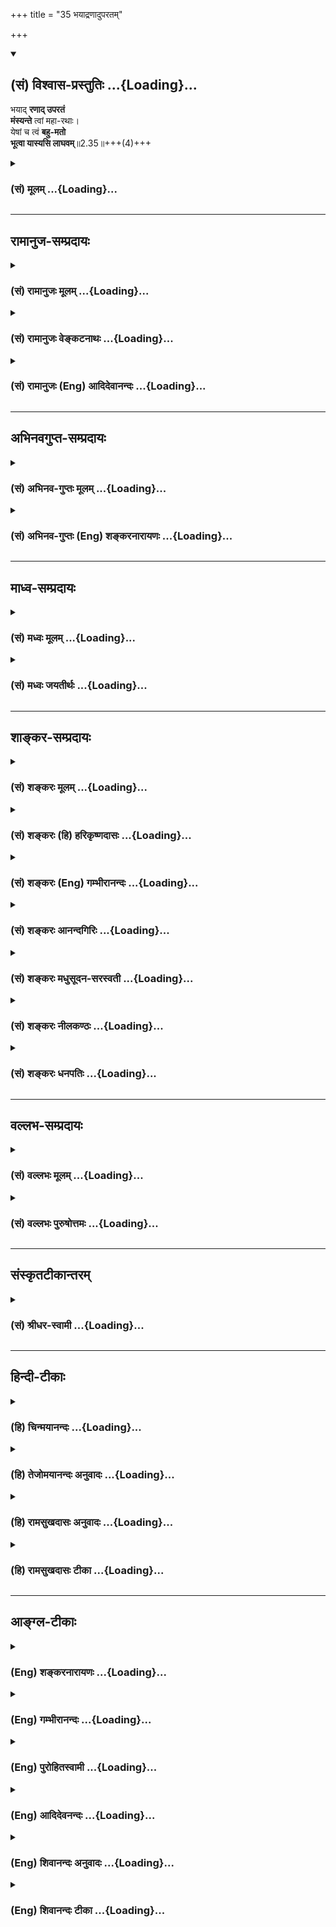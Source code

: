 +++
title = "35 भयाद्रणादुपरतम्"

+++
<div class="js_include" newlevelforh1="2" title="(सं) विश्वास-प्रस्तुतिः" unfilled url="/purANam_vaiShNavam/mahAbhAratam/06-bhIShma-parva/03-bhagavad-gItA-parva/saMskRtam/vishvAsa-prastutiH/02_sAnkhya-yogaH_sarva-/35_bhayAdraNAduparat.md">
<details open><summary><h2>(सं) विश्वास-प्रस्तुतिः ...{Loading}...</h2></summary>

भयाद् **रणाद् उपरतं**  
**मंस्यन्ते** त्वां महा-रथाः।  
येषां च त्वं **बहु-मतो**  
**भूत्वा यास्यसि लाघवम्**॥2.35॥+++(4)+++
</details>
</div>
<div class="js_include collapsed" newlevelforh1="3" title="(सं) मूलम्" unfilled url="/purANam_vaiShNavam/mahAbhAratam/06-bhIShma-parva/03-bhagavad-gItA-parva/saMskRtam/mUlam/02_sAnkhya-yogaH_sarva-/35_bhayAdraNAduparat.md">
<details><summary><h3>(सं) मूलम् ...{Loading}...</h3></summary>

भयाद्रणादुपरतं मंस्यन्ते त्वां महारथाः।  
येषां च त्वं बहुमतो भूत्वा यास्यसि लाघवम्।।2.35।।
</details>
</div>


_________________
## रामानुज-सम्प्रदायः
<div class="js_include collapsed" newlevelforh1="3" title="(सं) रामानुजः मूलम्" unfilled url="/purANam_vaiShNavam/mahAbhAratam/06-bhIShma-parva/03-bhagavad-gItA-parva/saMskRtam/rAmAnujaH/mUlam/02_sAnkhya-yogaH_sarva-/35_bhayAdraNAduparat.md">
<details><summary><h3>(सं) रामानुजः मूलम् ...{Loading}...</h3></summary>

।।2.35।।**येषां** कर्णदुर्योधनादीनां महारथानाम् इतः पूर्वं **त्वं**
शूरो वैरी इति **बहुमतो भूत्वा** इदानीं युद्धे समुपस्थिते
निवृत्तव्यापारतया **लाघवं** सुग्रहतां **यास्यसि।** ते **महारथाः
त्वां भयाद्** युद्धाद् **उपरतं मंस्यन्ते।** शूराणां हि वैरिणां
शत्रुभयाद् ऋते बन्धुस्नेहादिना युद्धाद् उपरतिः न उपपद्यते।  
किं च  

</details>
</div>
<div class="js_include collapsed" newlevelforh1="3" title="(सं) रामानुजः वेङ्कटनाथः" unfilled url="/purANam_vaiShNavam/mahAbhAratam/06-bhIShma-parva/03-bhagavad-gItA-parva/saMskRtam/rAmAnujaH/venkaTanAthaH/02_sAnkhya-yogaH_sarva-/35_bhayAdraNAduparat.md">
<details><summary><h3>(सं) रामानुजः वेङ्कटनाथः ...{Loading}...</h3></summary>

  
  
।।2.35।। एवं धर्माधर्मभ्रमो निवारितः। अथास्थानस्नेहः क्षिप्यतेभयात्
इत्यादिना। बन्धुस्नेहादित्यादि। शूरस्य सतः स्नेहकारुण्याभ्यां निवृत्तस्य
मे कीर्तिरेव स्यादिति भावः। येषामित्यतिप्रसिद्धपरामर्शात्
कर्णदुर्योधनादीनामित्युक्तम्। तेनापकारवर्गं स्मारयति। यद्यपि भीष्मादयो
याथार्थ्यं जानीयुः तथापि कर्णादयो न तथेति भावः। भूत्वा इत्यस्य
यास्यसीत्युत्तरक्रियैकरस्येनस्नात्वा होष्यामि इत्यादिष्विव क्रियापेक्षया
पूर्वेणापि भविष्यता कालेन सम्बन्धभ्रमव्युदासायोक्तंपूर्वमिति।
बहुभिर्गुणैर्बहुत्वेन मतो हि बहुमत इत्यभिप्रायेणाह शूरो वैरीति। यदि
शूरस्त्वं प्रागपि निर्वैरः यदि च वैरी त्वं शौर्यरहितः तदा महारथा न त्वां
गणयेयुरिति भावः। तत्क्षणावधि वैरानुवृत्तिसूचनायोक्तंइदानीमिति। लाघवफलं
सुग्रहतालाघवशब्देनोपचरिता। सुग्रहत्वं चात्र सुग्रहत्वाभिमानविषयत्वम्
बन्धुस्नेहादित्याद्युक्तां शङ्कां निराकरोतिशूराणां हीति। यदि
शूरत्ववैरित्वयोरन्यतरन्न स्यात् तदो युज्येताप्यन्यथा सिद्धिरिति भावः।  
  
  
  

</details>
</div>
<div class="js_include collapsed" newlevelforh1="3" title="(सं) रामानुजः (Eng) आदिदेवानन्दः" unfilled url="/purANam_vaiShNavam/mahAbhAratam/06-bhIShma-parva/03-bhagavad-gItA-parva/saMskRtam/rAmAnujaH/english/AdidevAnandaH/02_sAnkhya-yogaH_sarva-/35_bhayAdraNAduparat.md">
<details><summary><h3>(सं) रामानुजः (Eng) आदिदेवानन्दः ...{Loading}...</h3></summary>

2.35 Great warriors like Karna, Duryodhana, etc., hitherto held you in
high esteem as a heroic enemy. Now by refraining from battle when it has
begun, you will appear to them as despicable and easily defeatable.
These great warriors will think of you as withdrawing from battle out of
fear. Because turning away from battle does not happen in the case of
brave enemies through affection etc., for relatives. It can happen only
through fear of enemies. Moreover

</details>
</div>


_________________
## अभिनवगुप्त-सम्प्रदायः
<div class="js_include collapsed" newlevelforh1="3" title="(सं) अभिनव-गुप्तः मूलम्" unfilled url="/purANam_vaiShNavam/mahAbhAratam/06-bhIShma-parva/03-bhagavad-gItA-parva/saMskRtam/abhinava-guptaH/mUlam/02_sAnkhya-yogaH_sarva-/35_bhayAdraNAduparat.md">
<details><summary><h3>(सं) अभिनव-गुप्तः मूलम् ...{Loading}...</h3></summary>

।।2.34 2.38।। यद्भयाच्च भवान् युद्धात् निवर्तते +++(K निवर्तेत)+++ तदेव
शतशाखमुपनिपतिष्यति भवत इत्याह  
अथ चेत्यादि। श्लोकपञ्चकमिदम् अभ्युपगम्यवादरूपमुच्यते +++(N उपगम्य)+++ यदि
लौकिकेन व्यवहारेणास्ते भवान् तथाप्यवश्यानुष्ठेयमेतत्।  

</details>
</div>
<div class="js_include collapsed" newlevelforh1="3" title="(सं) अभिनव-गुप्तः (Eng) शङ्करनारायणः" unfilled url="/purANam_vaiShNavam/mahAbhAratam/06-bhIShma-parva/03-bhagavad-gItA-parva/saMskRtam/abhinava-guptaH/english/shankaranArAyaNaH/02_sAnkhya-yogaH_sarva-/35_bhayAdraNAduparat.md">
<details><summary><h3>(सं) अभिनव-गुप्तः (Eng) शङ्करनारायणः ...{Loading}...</h3></summary>

2.35 See Comment under 2.37

</details>
</div>


_________________
## माध्व-सम्प्रदायः
<div class="js_include collapsed" newlevelforh1="3" title="(सं) मध्वः मूलम्" unfilled url="/purANam_vaiShNavam/mahAbhAratam/06-bhIShma-parva/03-bhagavad-gItA-parva/saMskRtam/madhvaH/mUlam/02_sAnkhya-yogaH_sarva-/35_bhayAdraNAduparat.md">
<details><summary><h3>(सं) मध्वः मूलम् ...{Loading}...</h3></summary>

।।2.35।। Sri Madhvacharya did not comment on this sloka.  
  

</details>
</div>
<div class="js_include collapsed" newlevelforh1="3" title="(सं) मध्वः जयतीर्थः" unfilled url="/purANam_vaiShNavam/mahAbhAratam/06-bhIShma-parva/03-bhagavad-gItA-parva/saMskRtam/madhvaH/jayatIrthaH/02_sAnkhya-yogaH_sarva-/35_bhayAdraNAduparat.md">
<details><summary><h3>(सं) मध्वः जयतीर्थः ...{Loading}...</h3></summary>

।।2.35।। Sri Jayatirtha did not comment on this sloka.  
  

</details>
</div>


_________________
## शाङ्कर-सम्प्रदायः
<div class="js_include collapsed" newlevelforh1="3" title="(सं) शङ्करः मूलम्" unfilled url="/purANam_vaiShNavam/mahAbhAratam/06-bhIShma-parva/03-bhagavad-gItA-parva/saMskRtam/shankaraH/mUlam/02_sAnkhya-yogaH_sarva-/35_bhayAdraNAduparat.md">
<details><summary><h3>(सं) शङ्करः मूलम् ...{Loading}...</h3></summary>

।।2.35।।  
  
**भयात्** कर्णादिभ्यः **रणात्** युद्धात् **उपरतं** निवृत्तं
**मंस्यन्ते** चिन्तयिष्यन्ति न कृपयेति **त्वां महारथाः**
दुर्योधनप्रभृतयः। **येषां च त्वं** दुर्योधनादीनां **बहुमतो** बहुभिः
गुणैः युक्तः इत्येवं मतः बहुमतः **भूत्वा** पुनः **यास्यसि लाघवं**
लघुभावम्।।  
किञ्च  
  

</details>
</div>
<div class="js_include collapsed" newlevelforh1="3" title="(सं) शङ्करः (हि) हरिकृष्णदासः" unfilled url="/purANam_vaiShNavam/mahAbhAratam/06-bhIShma-parva/03-bhagavad-gItA-parva/saMskRtam/shankaraH/hindI/harikRShNadAsaH/02_sAnkhya-yogaH_sarva-/35_bhayAdraNAduparat.md">
<details><summary><h3>(सं) शङ्करः (हि) हरिकृष्णदासः ...{Loading}...</h3></summary>

।।2.35।। तथा  
  
जिन दुर्योधनादिके मतमें तू पहले बहुमत अर्थात् बहुत गुणोंसे युक्त माना
जाकर अब लघुताको प्राप्त होगा वे दुर्योधन आदि महारथीगण तुझे कर्णादिके
भयसे ही युद्धसे निवृत्त हुआ मानेंगे दया करके हट गया है ऐसा नहीं।  
  
  
  

</details>
</div>
<div class="js_include collapsed" newlevelforh1="3" title="(सं) शङ्करः (Eng) गम्भीरानन्दः" unfilled url="/purANam_vaiShNavam/mahAbhAratam/06-bhIShma-parva/03-bhagavad-gItA-parva/saMskRtam/shankaraH/english/gambhIrAnandaH/02_sAnkhya-yogaH_sarva-/35_bhayAdraNAduparat.md">
<details><summary><h3>(सं) शङ्करः (Eng) गम्भीरानन्दः ...{Loading}...</h3></summary>

2.35 Moreover, maharathah, the great chariot-riders, Duryodhana and
others; mamsyante, will think; tvam, of you; as uparatam, having
desisted; ranat, from the fight; not out of compassion, but bhayat, out
of fear of Karna and others; ca, and ; yasyasi laghavam, you will again
fall into disgrace before them, before Duryodhana and others; yesam, to
whom; tvam, you; bahumato bhutva, had been estimable as endowed with
many alities.

</details>
</div>
<div class="js_include collapsed" newlevelforh1="3" title="(सं) शङ्करः आनन्दगिरिः" unfilled url="/purANam_vaiShNavam/mahAbhAratam/06-bhIShma-parva/03-bhagavad-gItA-parva/saMskRtam/shankaraH/AnandagiriH/02_sAnkhya-yogaH_sarva-/35_bhayAdraNAduparat.md">
<details><summary><h3>(सं) शङ्करः आनन्दगिरिः ...{Loading}...</h3></summary>

।।2.35।। इतश्च त्वचा युद्धं कर्तव्यमित्याह **किञ्चेति।** प्राणिषु कृपया
नाहं युद्धं करिष्यामीत्याशङ्क्याह **भयादिति।** महारथानेव विशिनष्टि
**येषां चेति।** दुर्योधनादिभिस्तवोपहास्यतानिरसनाय संग्रामे
प्रवृत्तिरवश्यंभाविनीत्यर्थः।  

</details>
</div>
<div class="js_include collapsed" newlevelforh1="3" title="(सं) शङ्करः मधुसूदन-सरस्वती" unfilled url="/purANam_vaiShNavam/mahAbhAratam/06-bhIShma-parva/03-bhagavad-gItA-parva/saMskRtam/shankaraH/madhusUdana-sarasvatI/02_sAnkhya-yogaH_sarva-/35_bhayAdraNAduparat.md">
<details><summary><h3>(सं) शङ्करः मधुसूदन-सरस्वती ...{Loading}...</h3></summary>

।।2.35।। ननूदासीना मां निन्दन्तु नाम भीष्मद्रोणादयस्तु महारथाः
कारुणिकत्वेन स्तोष्यन्ति मामित्यत आह कर्णादिभ्यो भयाद्युद्धान्निवृत्तं न
कृपयेति त्वां मंस्यन्ते भीष्मद्रोणदुर्योधनादयो महारथाः। ननु ते मां
बहुमन्यमानाः कथं भीतं मंस्यन्त इत्यत आह येषामेव भीष्मादीनां त्वं बहुमतो
बहुभिर्गुणैर्युक्तोऽयमर्जुन इत्येवं मतस्त एव त्वां महारथा भयादुपरतं
मंस्यन्त इत्यन्वयः। अतो भूत्वा युद्धादुपरत इति शेषः। लाघवमनादरविषयत्वं
यास्यसि प्राप्स्यसि। सर्वेषामिति शेषः। येषामेव त्वं  
  
प्राग्बहुमतोऽभूस्तेषामेव तादृशो भूत्वा लाघवं यास्यसीति वा।  

</details>
</div>
<div class="js_include collapsed" newlevelforh1="3" title="(सं) शङ्करः नीलकण्ठः" unfilled url="/purANam_vaiShNavam/mahAbhAratam/06-bhIShma-parva/03-bhagavad-gItA-parva/saMskRtam/shankaraH/nIlakaNThaH/02_sAnkhya-yogaH_sarva-/35_bhayAdraNAduparat.md">
<details><summary><h3>(सं) शङ्करः नीलकण्ठः ...{Loading}...</h3></summary>

।।2.35।। अकीर्तिमेवाह **भयादिति।** त्वं बहुमतो भूत्वा स्वत एव
अतिश्लाघ्यवृत्तः सन् लाघवं लघुभावं कातर्याख्यं येषां पुरतो यास्यसि ते
महारथास्त्वां भयाद्रणादुपरतं मंस्यन्त इति योजना।  

</details>
</div>
<div class="js_include collapsed" newlevelforh1="3" title="(सं) शङ्करः धनपतिः" unfilled url="/purANam_vaiShNavam/mahAbhAratam/06-bhIShma-parva/03-bhagavad-gItA-parva/saMskRtam/shankaraH/dhanapatiH/02_sAnkhya-yogaH_sarva-/35_bhayAdraNAduparat.md">
<details><summary><h3>(सं) शङ्करः धनपतिः ...{Loading}...</h3></summary>

।।2.35।। न केवलमितरभूतान्येवाकीर्ति कथयिष्यन्ति किंतु महारथा अपीत्याह
**भयादीति।** कर्णादिभयाद्युद्धान्निवृत्तं न कृपयेति चिन्तयिष्यन्ति।
बहुमतो बहुभिर्गुणैर्मतो भूत्वा लघुतां यास्यसि।  

</details>
</div>


_________________
## वल्लभ-सम्प्रदायः
<div class="js_include collapsed" newlevelforh1="3" title="(सं) वल्लभः मूलम्" unfilled url="/purANam_vaiShNavam/mahAbhAratam/06-bhIShma-parva/03-bhagavad-gItA-parva/saMskRtam/vallabhaH/mUlam/02_sAnkhya-yogaH_sarva-/35_bhayAdraNAduparat.md">
<details><summary><h3>(सं) वल्लभः मूलम् ...{Loading}...</h3></summary>

।।2.35।। यद्यपि त्वं स्वबन्धुहिंसादोषभिया न युद्धमङ्गीकरोषि तथाप्येते तु
नैवं जानन्तीत्याह भयात् रणादुपरतमिति। महारथा एते एवमजानन्तस्त्वां
मरणभयाद्रणादुपरतं मंस्यते एवं च लाघवं प्राप्स्यसि।  

</details>
</div>
<div class="js_include collapsed" newlevelforh1="3" title="(सं) वल्लभः पुरुषोत्तमः" unfilled url="/purANam_vaiShNavam/mahAbhAratam/06-bhIShma-parva/03-bhagavad-gItA-parva/saMskRtam/vallabhaH/puruShottamaH/02_sAnkhya-yogaH_sarva-/35_bhayAdraNAduparat.md">
<details><summary><h3>(सं) वल्लभः पुरुषोत्तमः ...{Loading}...</h3></summary>

  
  
।।2.35।। ननु पूर्वं ये दृष्टमत्पौरुषास्ते तु न तथा कथयिष्यन्ति
किन्त्वज्ञा एव तेषां कथनेऽपि किं स्यादित्यत आह भयादिति। ये महारथास्ते
त्वां रणाद्भयादुपरतं निवृत्तं मंस्यन्ते। ननु मम भयाभावात्तेषां माननेऽपि
किं भविष्यतीत्यत आह येषां च त्वमिति सार्द्धेन। त्वं येषां बहुमतः
सम्भावितगुण आसीस्तादृशो भूत्वा लाघवं यास्यसि।  
  
  
  

</details>
</div>


_________________
## संस्कृतटीकान्तरम्
<div class="js_include collapsed" newlevelforh1="3" title="(सं) श्रीधर-स्वामी" unfilled url="/purANam_vaiShNavam/mahAbhAratam/06-bhIShma-parva/03-bhagavad-gItA-parva/saMskRtam/shrIdhara-svAmI/02_sAnkhya-yogaH_sarva-/35_bhayAdraNAduparat.md">
<details><summary><h3>(सं) श्रीधर-स्वामी ...{Loading}...</h3></summary>

।।2.35।। किंच **भयादिति।** येषां बहुगुणत्वेन त्वं पूर्वं संमतोऽभूस्त एव
भयेन संग्रामात्त्वां निवृत्तं मन्येरन् ततश्च पूर्वं बहुमतो भूत्वा लाघवं
यास्यसि।  

</details>
</div>


_________________
## हिन्दी-टीकाः
<div class="js_include collapsed" newlevelforh1="3" title="(हि) चिन्मयानन्दः" unfilled url="/purANam_vaiShNavam/mahAbhAratam/06-bhIShma-parva/03-bhagavad-gItA-parva/hindI/chinmayAnandaH/02_sAnkhya-yogaH_sarva-/35_bhayAdraNAduparat.md">
<details><summary><h3>(हि) चिन्मयानन्दः ...{Loading}...</h3></summary>

।।2.35।। भावी इतिहास में तो तुम्हारी अपकीर्ति बनी रहेगी ही परन्तु
वर्तमान में भी शत्रु पक्ष के ये महारथी तुम्हारा उपहास करेंगे। इस
भ्रातृहन्ता युद्ध से तुम्हें जो दुख है उसे न समझकर वे तो यही मानेंगे कि
तुमने भय और कायरता के कारण युद्ध से पलायन किया है। इस प्रकार का
अनादरपूर्ण कायरता का आरोप कोई भी वीर पुरुष सहन नहीं कर सकता विशेषरूप से
जब अपने ही तुल्य बल के शत्रुओं द्वारा वह किया गया हो। और  

</details>
</div>
<div class="js_include collapsed" newlevelforh1="3" title="(हि) तेजोमयानन्दः अनुवादः" unfilled url="/purANam_vaiShNavam/mahAbhAratam/06-bhIShma-parva/03-bhagavad-gItA-parva/hindI/tejomayAnandaH/anuvAdaH/02_sAnkhya-yogaH_sarva-/35_bhayAdraNAduparat.md">
<details><summary><h3>(हि) तेजोमयानन्दः अनुवादः ...{Loading}...</h3></summary>

।।2.35।। और जिनके लिए तुम बहुत माननीय हो उनके लिए अब तुम तुच्छता को
प्राप्त होओगे, वे महारथी लोग तुम्हें भय के कारण युद्ध से निवृत्त हुआ
मानेंगे।।

</details>
</div>
<div class="js_include collapsed" newlevelforh1="3" title="(हि) रामसुखदासः अनुवादः" unfilled url="/purANam_vaiShNavam/mahAbhAratam/06-bhIShma-parva/03-bhagavad-gItA-parva/hindI/rAmasukhadAsaH/anuvAdaH/02_sAnkhya-yogaH_sarva-/35_bhayAdraNAduparat.md">
<details><summary><h3>(हि) रामसुखदासः अनुवादः ...{Loading}...</h3></summary>

।।2.35।। महारथीलोग तुझे भयके कारण युद्धसे उपरत (हटा) हुआ मानेंगे। जिनकी
धारणामें तू बहुमान्य हो चुका है, उनकी दृष्टिमें तू लघुताको प्राप्त हो
जायगा।

</details>
</div>
<div class="js_include collapsed" newlevelforh1="3" title="(हि) रामसुखदासः टीका" unfilled url="/purANam_vaiShNavam/mahAbhAratam/06-bhIShma-parva/03-bhagavad-gItA-parva/hindI/rAmasukhadAsaH/TIkA/02_sAnkhya-yogaH_sarva-/35_bhayAdraNAduparat.md">
<details><summary><h3>(हि) रामसुखदासः टीका ...{Loading}...</h3></summary>

2.35।।***व्याख्या-- 'भयाद्रणादुपरतं मंस्यन्ते त्वां महारथाः'--***तू
ऐसा समझता है कि मैं तो केवल अपना कल्याण करनेके लिये युद्धसे उपरत हुआ
हूँ; परन्तु अगर ऐसी ही बात होती और युद्धको तू पाप समझता, तो पहले ही
एकान्तमें रहकर भजन-स्मरण करता और तेरी युद्धके लिये प्रवृत्ति भी नहीं
होती। परन्तु तू एकान्तमें न रहकर युद्धमें प्रवृत्त हुआ है। अब अगर तू
युद्धसे निवृत्त होगा तो बड़े-बड़े महारथीलोग ऐसा ही मानेंगे कि युद्धमें
मारे जानेके भयसे ही अर्जुन युद्धसे निवृत्त हुआ है। अगर वह धर्मका विचार
करता तो युद्धसे निवृत्त नहीं होता; क्योंकि युद्ध करना क्षत्रियका धर्म
है। अतः वह मरनेके भयसे ही युद्धसे निवृत्त हो रहा है।  
 **'येषाँ च त्वं बहुमतो भूत्वा यास्यसि लाघवम्'--**भीष्म, द्रोणाचार्य,
कृपाचार्य, शल्य आदि जो बड़े-बड़े महारथी है, उनकी दृष्टिमें तू बहुमान्य
हो चुका है अर्थात् उनके मनमें यह एक विश्वास है कि युद्ध करनेमें नामी
शूरवीर तो अर्जुन ही है। वह युद्धमें अनेक दैत्यों, देवताओं, गन्धर्वों
आदिको हरा चुका है। अगर अब तू युद्धसे निवृत्त हो जायगा, तो उन महारथियोंके
सामने तू लधुता-(तुच्छता-) को प्राप्त हो जायगा अर्थात् उनकी दृष्टिमें तू
गिर जायगा।

</details>
</div>


_________________
## आङ्ग्ल-टीकाः
<div class="js_include collapsed" newlevelforh1="3" title="(Eng) शङ्करनारायणः" unfilled url="/purANam_vaiShNavam/mahAbhAratam/06-bhIShma-parva/03-bhagavad-gItA-parva/english/shankaranArAyaNaH/02_sAnkhya-yogaH_sarva-/35_bhayAdraNAduparat.md">
<details><summary><h3>(Eng) शङ्करनारायणः ...{Loading}...</h3></summary>

2.35. The mighty charioteers will think of you as having withdrawn from
the battle out of fear : having been highly regarded by these men, you
shall be viewed lightly.

</details>
</div>
<div class="js_include collapsed" newlevelforh1="3" title="(Eng) गम्भीरानन्दः" unfilled url="/purANam_vaiShNavam/mahAbhAratam/06-bhIShma-parva/03-bhagavad-gItA-parva/english/gambhIrAnandaH/02_sAnkhya-yogaH_sarva-/35_bhayAdraNAduparat.md">
<details><summary><h3>(Eng) गम्भीरानन्दः ...{Loading}...</h3></summary>

2.35 The great chariot-riders will think of you as having desisted from
the fight out of fear; and you will into disgrace before them to whom
you had been estimable.

</details>
</div>
<div class="js_include collapsed" newlevelforh1="3" title="(Eng) पुरोहितस्वामी" unfilled url="/purANam_vaiShNavam/mahAbhAratam/06-bhIShma-parva/03-bhagavad-gItA-parva/english/purohitasvAmI/02_sAnkhya-yogaH_sarva-/35_bhayAdraNAduparat.md">
<details><summary><h3>(Eng) पुरोहितस्वामी ...{Loading}...</h3></summary>

2.35 Great generals will think that thou hast fled from the battlefield
through cowardice; though once honoured thou wilt seem despicable.

</details>
</div>
<div class="js_include collapsed" newlevelforh1="3" title="(Eng) आदिदेवनन्दः" unfilled url="/purANam_vaiShNavam/mahAbhAratam/06-bhIShma-parva/03-bhagavad-gItA-parva/english/AdidevanandaH/02_sAnkhya-yogaH_sarva-/35_bhayAdraNAduparat.md">
<details><summary><h3>(Eng) आदिदेवनन्दः ...{Loading}...</h3></summary>

2.35 The great warriors will think that you have fled from battle in
fear. These men who held you in high esteem will speak lightly of you
now.

</details>
</div>
<div class="js_include collapsed" newlevelforh1="3" title="(Eng) शिवानन्दः अनुवादः" unfilled url="/purANam_vaiShNavam/mahAbhAratam/06-bhIShma-parva/03-bhagavad-gItA-parva/english/shivAnandaH/anuvAdaH/02_sAnkhya-yogaH_sarva-/35_bhayAdraNAduparat.md">
<details><summary><h3>(Eng) शिवानन्दः अनुवादः ...{Loading}...</h3></summary>

2.35 The great car-warriors will think that thou hast withdrawn from the
battle through fear; and thou wilt be lightly held by them who have
thought much of thee.

</details>
</div>
<div class="js_include collapsed" newlevelforh1="3" title="(Eng) शिवानन्दः टीका" unfilled url="/purANam_vaiShNavam/mahAbhAratam/06-bhIShma-parva/03-bhagavad-gItA-parva/english/shivAnandaH/TIkA/02_sAnkhya-yogaH_sarva-/35_bhayAdraNAduparat.md">
<details><summary><h3>(Eng) शिवानन्दः टीका ...{Loading}...</h3></summary>

2.35 भयात् from fear; रणात् from the battle; उपरतम् withdrawn; मंस्यन्ते
will think; त्वाम् thee; महारथाः the great carwarriors; येषाम् of whom;
च and; त्वम् thou; बहुमतः much thought of; भूत्वा having been; यास्यसि
will receive; लाघवम् lightness.Commentary Duryodhana and others will
certainly think that you have fled from the battle from fear of Karna
and others; but not through compassion and reverence for elders and
teachers. Duryodhana and others who have shown great esteem to you on
account of your chivalry; bravery and other noble alities; will think
very lightly of you and treat you with contempt.

</details>
</div>
